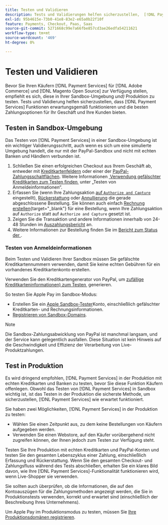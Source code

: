 ```yaml
---
title: Testen und Validieren
description: Tests und Validierungen helfen sicherzustellen,  [!DNL Payment Services]  die Funktionen erwartungsgemäß funktionieren und die besten Zahlungsoptionen für Ihre Kunden bereitstellen
exl-id: 95b4615e-73b0-41e8-83e2-e65a0b22f10f
feature: Payments, Checkout, Paas, Saas
source-git-commit: 5271668c99e7a66fbe857cd3ae26edfa54211621
workflow-type: tm+mt
source-wordcount: '469'
ht-degree: 0%

---
```


# Testen und Validieren

Bevor Sie Ihren Käufern [!DNL Payment Services] für [!DNL Adobe Commerce] und [!DNL Magento Open Source] zur Verfügung stellen, empfiehlt es sich, diese in Ihrer Sandbox-Umgebung _und)_ Produktion zu testen. Tests und Validierung helfen sicherzustellen, dass [!DNL Payment Services] Funktionen erwartungsgemäß funktionieren und die besten Zahlungsoptionen für Ihr Geschäft und Ihre Kunden bieten.

## Testen in Sandbox-Umgebung

Das Testen von [!DNL Payment Services] in einer Sandbox-Umgebung ist ein wichtiger Validierungsschritt, auch wenn es sich um eine simulierte Umgebung handelt, die nur mit der PayPal-Sandbox und nicht mit echten Banken und Händlern verbunden ist.

1. Schließen Sie einen erfolgreichen Checkout aus Ihrem Geschäft ab, entweder mit [Kreditkartenfeldern](payments-options.md#credit-card-fields) oder einer der [PayPal-Zahlungsschaltflächen](payments-options.md#paypal-smart-buttons). Weitere Informationen [&#x200B; Verwendung gefälschter Kreditkarten zum Testen finden &#x200B;](#testing-credentials) unter „Testen von Anmeldeinformationen“.
1. Erfassen Sie (wenn Ihre Zahlungsaktion [auf `Authorize and Capture`](onboard.md#set-payment-services-as-payment-method) eingestellt), [Rückerstattung](refunds.md) oder [Annullierung](voids.md) die gerade abgeschlossene Bestellung. Sie können auch einfach [Rechnung erstellen](https://experienceleague.adobe.com/de/docs/commerce-admin/stores-sales/order-management/invoices#create-an-invoice){target="_blank"} für eine Bestellung, wenn Ihre Zahlungsaktion auf `Authorize` statt auf `Authorize and Capture` gesetzt ist.
1. Zeigen Sie die Transaktion und andere Informationen innerhalb von 24-48 Stunden im [Auszahlungsbericht](payouts.md) an.
1. Weitere Informationen zur Bestellung finden Sie im [Bericht zum Status der &#x200B;](order-payment-status.md).

### Testen von Anmeldeinformationen

Beim Testen und Validieren Ihrer Sandbox müssen Sie gefälschte Kreditkartennummern verwenden, damit Sie keine echten Gebühren für ein vorhandenes Kreditkartenkonto erstellen.

Verwenden Sie den Kreditkartengenerator von PayPal, um [zufällige Kreditkarteninformationen) zum Testen &#x200B;](https://www.paypal.com/us/smarthelp/article/where-can-i-find-test-credit-card-numbers-ts2157) generieren.

So testen Sie Apple Pay im Sandbox-Modus:

* Erstellen Sie ein [Apple Sandbox-Tester](https://developer.apple.com/apple-pay/sandbox-testing/#create-a-sandbox-tester-account)Konto, einschließlich gefälschter Kreditkarten- und Rechnungsinformationen.
* [Registrieren von Sandbox-Domains](https://developer.paypal.com/docs/checkout/apm/apple-pay/#link-registeryoursandboxdomains).

>[!NOTE]
>
>Die Sandbox-Zahlungsabwicklung von PayPal ist manchmal langsam, und der Service kann gelegentlich ausfallen. Diese Situation ist kein Hinweis auf die Geschwindigkeit und Effizienz der Verarbeitung von Live-Produktzahlungen.

## Test in Produktion

Es wird dringend empfohlen, [!DNL Payment Services] in der Produktion mit echten Kreditkarten und Banken zu testen, bevor Sie diese Funktion Käufern offenlegen. Obwohl das Testen von [!DNL Payment Services] in Sandbox wichtig ist, ist das Testen in der Produktion die sicherste Methode, um sicherzustellen, [!DNL Payment Services] wie erwartet funktioniert.

Sie haben zwei Möglichkeiten, [!DNL Payment Services] in der Produktion zu testen:

* Wählen Sie einen Zeitpunkt aus, zu dem keine Bestellungen von Käufern aufgegeben werden.
* Verwenden Sie einen Webstore, auf den Käufer vorübergehend nicht zugreifen können, der Ihnen jedoch zum Testen zur Verfügung steht.

Testen Sie Ihre Produktion mit echten Kreditkarten und PayPal-Konten und testen Sie den gesamten Lebenszyklus einer Zahlung, einschließlich Erfassung und Rückerstattung. Wenn Sie den gesamten Checkout- und Zahlungsfluss während des Tests abschließen, erhalten Sie ein klares Bild davon, wie Ihre [!DNL Payment Services]-Funktionalität funktionieren wird, wenn Live-Shopper sie verwenden.

Sie sollten auch überprüfen, ob die Informationen, die auf den Kontoauszügen für die Zahlungsmethoden angezeigt werden, die Sie in Produktionstests verwenden, korrekt und erwartet sind (einschließlich der Beschreibung Ihres Unternehmens).

Um Apple Pay im Produktionsmodus zu testen, müssen Sie [Ihre Produktionsdomänen registrieren](https://developer.paypal.com/docs/checkout/apm/apple-pay/#register-your-live-domain).
